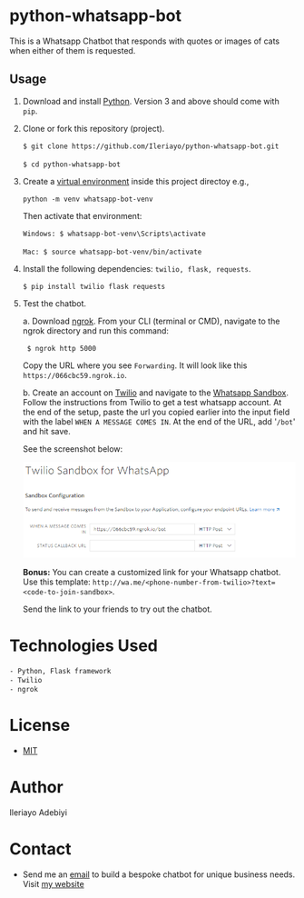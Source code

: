 # python-whatsapp-bot
This is a Whatsapp Chatbot that responds with quotes or images of cats when either of them is requested.

## Usage
1. Download and install [Python](https://www.python.org/). Version 3 and above should come with `pip`.

2. Clone or fork this repository (project).
    ```
    $ git clone https://github.com/Ileriayo/python-whatsapp-bot.git

    $ cd python-whatsapp-bot
    ```

2. Create a [virtual environment](https://packaging.python.org/guides/installing-using-pip-and-virtual-environments/) inside this project directoy e.g.,
    ```
    python -m venv whatsapp-bot-venv
    ```
    Then activate that environment:
    ```
    Windows: $ whatsapp-bot-venv\Scripts\activate

    Mac: $ source whatsapp-bot-venv/bin/activate
    ```

4. Install the following dependencies: `twilio, flask, requests`.
    ```
    $ pip install twilio flask requests
    ```

5. Test the chatbot. 

    a. Download [ngrok](https://ngrok.com/download). From your CLI (terminal or CMD), navigate to the ngrok directory and run this command:

        $ ngrok http 5000
    
    Copy the URL where you see `Forwarding`. It will look like this `https://066cbc59.ngrok.io`.
    

    b. Create an account on [Twilio](https://www.twilio.com) and navigate to the [Whatsapp Sandbox](https://www.twilio.com/console/sms/whatsapp/sandbox). Follow the instructions from Twilio to get a test whatsapp account.
    At the end of the setup, paste the url you copied earlier into the input field with the label `WHEN A MESSAGE COMES IN`. At the end of the URL, add '`/bot`' and hit save.

    See the screenshot below:

    ![](screenshots/twilio.PNG)

    **Bonus:** You can create a customized link for your Whatsapp chatbot. Use this template: `http://wa.me/<phone-number-from-twilio>?text=<code-to-join-sandbox>`.

    Send the link to your friends to try out the chatbot.

# Technologies Used
    - Python, Flask framework
    - Twilio
    - ngrok
    
# License
 - [MIT](LICENSE)

# Author
Ileriayo Adebiyi 

# Contact
- Send me an [email](mailto:ileriayoadebiyi@gmail.com) to build a bespoke chatbot for unique business needs. Visit [my website](http://ileriayo.github.io/)